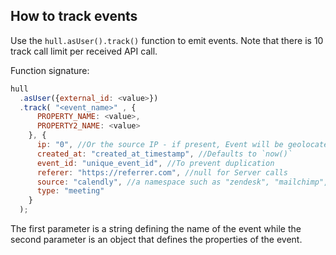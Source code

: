 ## How to track events

Use the `hull.asUser().track()` function to emit events. Note that there is 10 track call limit per received API call.

Function signature:

```javascript
hull
  .asUser({external_id: <value>})
  .track( "<event_name>" , {
      PROPERTY_NAME: <value>,
      PROPERTY2_NAME: <value>
    }, {
      ip: "0", //Or the source IP - if present, Event will be geolocated
      created_at: "created_at_timestamp", //Defaults to `now()`
      event_id: "unique_event_id", //To prevent duplication
      referer: "https://referrer.com", //null for Server calls
      source: "calendly", //a namespace such as "zendesk", "mailchimp", "stripe"...
      type: "meeting"
    }
  );
```

The first parameter is a string defining the name of the event while the second parameter is an object that defines the properties of the event.

